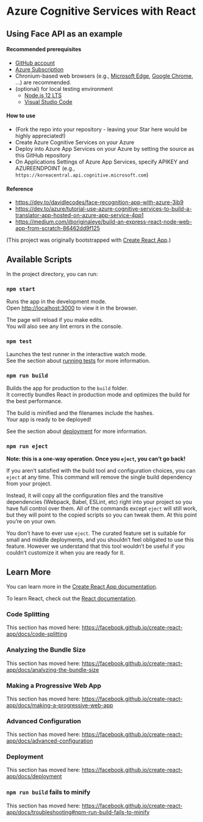 # Azure Cognitive Services with React

## Using Face API as an example

#### Recommended prerequisites

- [GitHub account](https://github.com/)
- [Azure Subscription](https://azure.microsoft.com/)
- Chronium-based web browsers (e.g., [Microsoft Edge](https://www.microsoft.com/en-us/edge), [Google Chrome](https://www.google.com/chrome), ...) are recommended.
- (optional) for local testing environment
  - [Node.js 12 LTS](https://nodejs.org/)
  - [Visual Studio Code](https://code.visualstudio.com/)

#### How to use

- (Fork the repo into your repository - leaving your Star here would be highly appreciated!)
- Create Azure Cognitive Services on your Azure
- Deploy into Azure App Services on your Azure by setting the source as this GitHub repository
- On Applications Settings of Azure App Services, specify APIKEY and AZUREENDPOINT (e.g., `https://koreacentral.api.cognitive.microsoft.com`)

#### Reference

- https://dev.to/davidlecodes/face-recognition-app-with-azure-3ib9
- https://dev.to/azure/tutorial-use-azure-cognitive-services-to-build-a-translator-app-hosted-on-azure-app-service-4pp1
- https://medium.com/@originaleye/build-an-express-react-node-web-app-from-scratch-86462dd9f125

(This project was originally bootstrapped with [Create React App](https://github.com/facebook/create-react-app).)

## Available Scripts

In the project directory, you can run:

### `npm start`

Runs the app in the development mode.<br />
Open [http://localhost:3000](http://localhost:3000) to view it in the browser.

The page will reload if you make edits.<br />
You will also see any lint errors in the console.

### `npm test`

Launches the test runner in the interactive watch mode.<br />
See the section about [running tests](https://facebook.github.io/create-react-app/docs/running-tests) for more information.

### `npm run build`

Builds the app for production to the `build` folder.<br />
It correctly bundles React in production mode and optimizes the build for the best performance.

The build is minified and the filenames include the hashes.<br />
Your app is ready to be deployed!

See the section about [deployment](https://facebook.github.io/create-react-app/docs/deployment) for more information.

### `npm run eject`

**Note: this is a one-way operation. Once you `eject`, you can’t go back!**

If you aren’t satisfied with the build tool and configuration choices, you can `eject` at any time. This command will remove the single build dependency from your project.

Instead, it will copy all the configuration files and the transitive dependencies (Webpack, Babel, ESLint, etc) right into your project so you have full control over them. All of the commands except `eject` will still work, but they will point to the copied scripts so you can tweak them. At this point you’re on your own.

You don’t have to ever use `eject`. The curated feature set is suitable for small and middle deployments, and you shouldn’t feel obligated to use this feature. However we understand that this tool wouldn’t be useful if you couldn’t customize it when you are ready for it.

## Learn More

You can learn more in the [Create React App documentation](https://facebook.github.io/create-react-app/docs/getting-started).

To learn React, check out the [React documentation](https://reactjs.org/).

### Code Splitting

This section has moved here: https://facebook.github.io/create-react-app/docs/code-splitting

### Analyzing the Bundle Size

This section has moved here: https://facebook.github.io/create-react-app/docs/analyzing-the-bundle-size

### Making a Progressive Web App

This section has moved here: https://facebook.github.io/create-react-app/docs/making-a-progressive-web-app

### Advanced Configuration

This section has moved here: https://facebook.github.io/create-react-app/docs/advanced-configuration

### Deployment

This section has moved here: https://facebook.github.io/create-react-app/docs/deployment

### `npm run build` fails to minify

This section has moved here: https://facebook.github.io/create-react-app/docs/troubleshooting#npm-run-build-fails-to-minify
